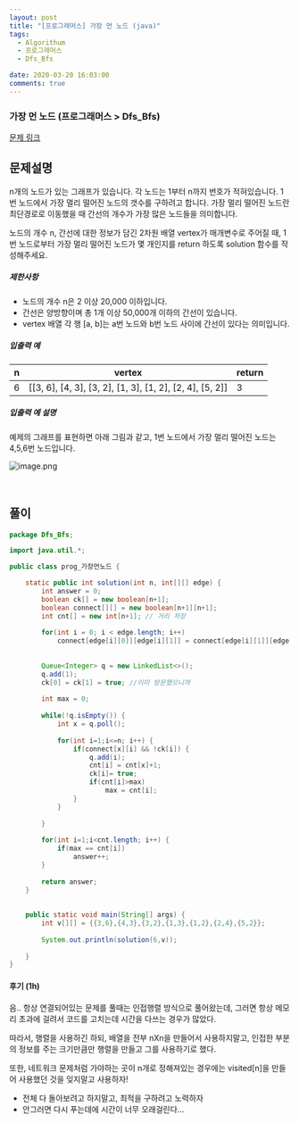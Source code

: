 ```yaml
---
layout: post
title: "[프로그래머스] 가장 먼 노드 (java)"
tags:
  - Algorithum
  - 프로그래머스
  - Dfs_Bfs

date: 2020-03-20 16:03:00
comments: true
---
```




###   가장 먼 노드 (프로그래머스 > Dfs_Bfs)

[문제 링크](https://programmers.co.kr/learn/courses/30/lessons/49189?language=java )

## 문제설명

n개의 노드가 있는 그래프가 있습니다. 각 노드는 1부터 n까지 번호가 적혀있습니다. 1번 노드에서 가장 멀리 떨어진 노드의 갯수를 구하려고 합니다. 가장 멀리 떨어진 노드란 최단경로로 이동했을 때 간선의 개수가 가장 많은 노드들을 의미합니다.

노드의 개수 n, 간선에 대한 정보가 담긴 2차원 배열 vertex가 매개변수로 주어질 때, 1번 노드로부터 가장 멀리 떨어진 노드가 몇 개인지를 return 하도록 solution 함수를 작성해주세요.

##### 제한사항

- 노드의 개수 n은 2 이상 20,000 이하입니다.
- 간선은 양방향이며 총 1개 이상 50,000개 이하의 간선이 있습니다.
- vertex 배열 각 행 [a, b]는 a번 노드와 b번 노드 사이에 간선이 있다는 의미입니다.

##### 입출력 예

| n    | vertex                                                   | return |
| ---- | -------------------------------------------------------- | ------ |
| 6    | [[3, 6], [4, 3], [3, 2], [1, 3], [1, 2], [2, 4], [5, 2]] | 3      |

##### 입출력 예 설명

예제의 그래프를 표현하면 아래 그림과 같고, 1번 노드에서 가장 멀리 떨어진 노드는 4,5,6번 노드입니다.

![image.png](https://grepp-programmers.s3.amazonaws.com/files/ybm/fadbae38bb/dec85ab5-0273-47b3-ba73-fc0b5f6be28a.png)

<br>

## 풀이

```java
package Dfs_Bfs;

import java.util.*;

public class prog_가장먼노드 {

    static public int solution(int n, int[][] edge) {
        int answer = 0;
        boolean ck[] = new boolean[n+1];
        boolean connect[][] = new boolean[n+1][n+1];
        int cnt[] = new int[n+1]; // 거리 저장
        
        for(int i = 0; i < edge.length; i++)
            connect[edge[i][0]][edge[i][1]] = connect[edge[i][1]][edge[i][0]] = true;
        
        
        Queue<Integer> q = new LinkedList<>();
        q.add(1);
        ck[0] = ck[1] = true; //이미 방문했으니까
        
        int max = 0;
        
        while(!q.isEmpty()) {
        	int x = q.poll();
        	
        	for(int i=1;i<=n; i++) {
        		if(connect[x][i] && !ck[i]) {
        			q.add(i);
        			cnt[i] = cnt[x]+1;
        			ck[i]= true;
        			if(cnt[i]>max)
        				max = cnt[i];
        		}
        	}
        	
        }
        
        for(int i=1;i<cnt.length; i++) {
        	if(max == cnt[i])
        		answer++;
        }
        
        return answer;
    }
	
	
	public static void main(String[] args) {
		int v[][] = {{3,6},{4,3},{3,2},{1,3},{1,2},{2,4},{5,2}};
		
		System.out.println(solution(6,v));
		
	}
}
```

#### 후기 (1h)

음.. 항상 연결되어있는 문제를 풀때는 인접행렬 방식으로 풀어왔는데, 그러면 항상 메모리 초과에 걸려서 코드를 고치는데 시간을 다쓰는 경우가 많았다. <br>

따라서, 행렬을 사용하긴 하되, 배열을 전부 nXn을 만들어서 사용하지말고, 인접한 부분의 정보를 주는 크기만큼만 행렬을 만들고 그를 사용하기로 했다. <br>

또한, 네트워크 문제처럼 가야하는 곳이 n개로 정해져있는 경우에는 visited[n]을 만들어 사용했던 것을 잊지말고 사용하자! <br>

* 전체 다 돌아보려고 하지말고, 최적을 구하려고 노력하자
* 안그러면 다시 푸는데에 시간이 너무 오래걸린다...